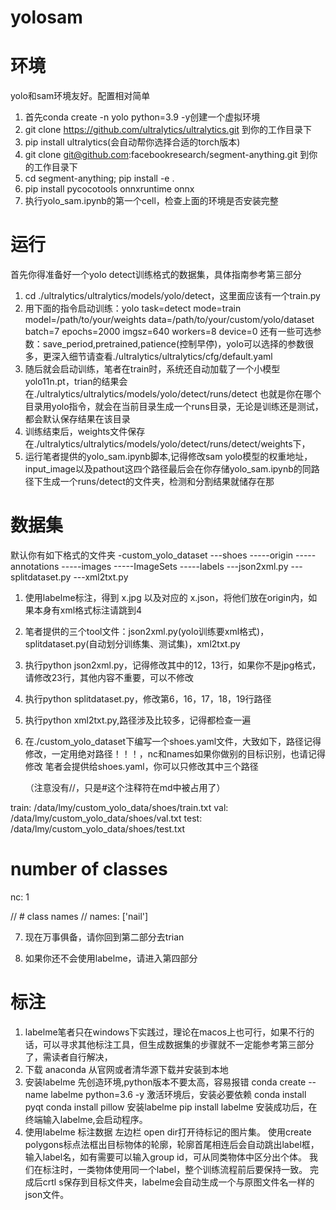 # yolosam
# 环境
yolo和sam环境友好。配置相对简单
1. 首先conda create -n yolo python=3.9 -y创建一个虚拟环境
2. git clone https://github.com/ultralytics/ultralytics.git 到你的工作目录下
3. pip install ultralytics(会自动帮你选择合适的torch版本)
4. git clone git@github.com:facebookresearch/segment-anything.git 到你的工作目录下
5. cd segment-anything; pip install -e .
6. pip install pycocotools onnxruntime onnx
7. 执行yolo_sam.ipynb的第一个cell，检查上面的环境是否安装完整

# 运行
首先你得准备好一个yolo detect训练格式的数据集，具体指南参考第三部分
1. cd ./ultralytics/ultralytics/models/yolo/detect，这里面应该有一个train.py
2. 用下面的指令启动训练：yolo task=detect mode=train model=/path/to/your/weights data=/path/to/your/custom/yolo/dataset batch=7 epochs=2000 imgsz=640 workers=8 device=0 
还有一些可选参数：save_period,pretrained,patience(控制早停)，yolo可以选择的参数很多，更深入细节请查看./ultralytics/ultralytics/cfg/default.yaml
3. 随后就会启动训练，笔者在train时，系统还自动加载了一个小模型yolo11n.pt，trian的结果会在./ultralytics/ultralytics/models/yolo/detect/runs/detect
   也就是你在哪个目录用yolo指令，就会在当前目录生成一个runs目录，无论是训练还是测试，都会默认保存结果在该目录
4. 训练结束后，weights文件保存在./ultralytics/ultralytics/models/yolo/detect/runs/detect/weights下，
5. 运行笔者提供的yolo_sam.ipynb脚本,记得修改sam yolo模型的权重地址，input_image以及pathout这四个路径最后会在你存储yolo_sam.ipynb的同路径下生成一个runs/detect的文件夹，检测和分割结果就储存在那

# 数据集
默认你有如下格式的文件夹
-custom_yolo_dataset
---shoes
-----origin
-----annotations
-----images
-----ImageSets
-----labels
---json2xml.py
---splitdataset.py
---xml2txt.py
1. 使用labelme标注，得到 x.jpg 以及对应的 x.json，将他们放在origin内，如果本身有xml格式标注请跳到4
2. 笔者提供的三个tool文件：json2xml.py(yolo训练要xml格式)，splitdataset.py(自动划分训练集、测试集)，xml2txt.py
3. 执行python json2xml.py，记得修改其中的12，13行，如果你不是jpg格式，请修改23行，其他内容不重要，可以不修改
4. 执行python splitdataset.py，修改第6，16，17，18，19行路径
5. 执行python xml2txt.py,路径涉及比较多，记得都检查一遍
6. 在./custom_yolo_dataset下编写一个shoes.yaml文件，大致如下，路径记得修改，一定用绝对路径！！！，nc和names如果你做别的目标识别，也请记得修改
   笔者会提供给shoes.yaml，你可以只修改其中三个路径

   （注意没有//，只是#这个注释符在md中被占用了）
   
train: /data/lmy/custom_yolo_data/shoes/train.txt
val: /data/lmy/custom_yolo_data/shoes/val.txt
test: /data/lmy/custom_yolo_data/shoes/test.txt

# number of classes
nc: 1

// # class names
// names: ['nail']

7. 现在万事俱备，请你回到第二部分去trian

8. 如果你还不会使用labelme，请进入第四部分

# 标注
1. labelme笔者只在windows下实践过，理论在macos上也可行，如果不行的话，可以寻求其他标注工具，但生成数据集的步骤就不一定能参考第三部分了，需读者自行解决，
2. 下载 anaconda
从官网或者清华源下载并安装到本地
3. 安装labelme
先创造环境,python版本不要太高，容易报错
conda create --name labelme python=3.6 -y
激活环境后，安装必要依赖
conda install pyqt
conda install pillow
安装labelme
pip install labelme
安装成功后，在终端输入labelme,会启动程序。
4. 使用labelme 标注数据
左边栏 open dir打开待标记的图片集。
使用create polygons标点法框出目标物体的轮廓，轮廓首尾相连后会自动跳出label框，输入label名，如有需要可以输入group id，可从同类物体中区分出个体。
我们在标注时，一类物体使用同一个label，整个训练流程前后要保持一致。
完成后crtl s保存到目标文件夹，labelme会自动生成一个与原图文件名一样的json文件。
